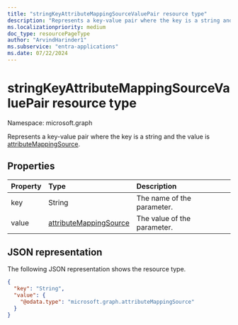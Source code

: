 ```yaml
---
title: "stringKeyAttributeMappingSourceValuePair resource type"
description: "Represents a key-value pair where the key is a string and the value is attributeMappingSource."
ms.localizationpriority: medium
doc_type: resourcePageType
author: "ArvindHarinder1"
ms.subservice: "entra-applications"
ms.date: 07/22/2024
---
```


# stringKeyAttributeMappingSourceValuePair resource type

Namespace: microsoft.graph

Represents a key-value pair where the key is a string and the value is [attributeMappingSource](synchronization-attributemappingsource.md).

## Properties
| Property       | Type    |Description|
|:---------------|:--------|:----------|
|key|String|The name of the parameter.|
|value|[attributeMappingSource](synchronization-attributemappingsource.md)|The value of the parameter.|

## JSON representation

The following JSON representation shows the resource type.

<!-- {
  "blockType": "resource",
  "optionalProperties": [

  ],
  "@odata.type": "microsoft.graph.stringKeyAttributeMappingSourceValuePair"
}-->

```json
{
  "key": "String",
  "value": {
    "@odata.type": "microsoft.graph.attributeMappingSource"
  }
}
```

<!-- uuid: 8fcb5dbc-d5aa-4681-8e31-b001d5168d79
2015-10-25 14:57:30 UTC -->
<!--
{
  "type": "#page.annotation",
  "description": "stringKeyAttributeMappingSourceValuePair resource",
  "keywords": "",
  "section": "documentation",
  "tocPath": "",
  "suppressions": []
}
-->


